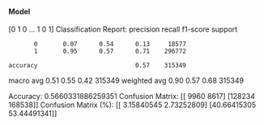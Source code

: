 #### Model
[0 1 0 ... 1 0 1]
Classification Report:
              precision    recall  f1-score   support

           0       0.07      0.54      0.13     18577
           1       0.95      0.57      0.71    296772

    accuracy                           0.57    315349
   macro avg       0.51      0.55      0.42    315349
weighted avg       0.90      0.57      0.68    315349

Accuracy: 0.5660331886259351
Confusion Matrix:
[[  9960   8617]
 [128234 168538]]
Confusion Matrix (%):
[[ 3.15840545  2.73252809]
 [40.66415305 53.44491341]]
